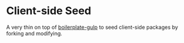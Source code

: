 # Client-side Seed

A very thin on top of [boilerplate-gulp](https://github.com/oztu/boilerplate-gulp) 
to seed client-side packages by forking and modifying.